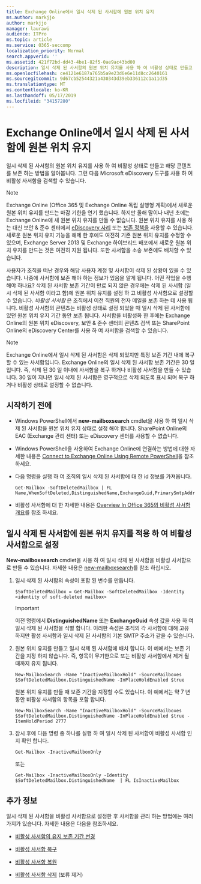 ```yaml
---
title: Exchange Online에서 일시 삭제 된 사서함에 원본 위치 유지
ms.author: markjjo
author: markjjo
manager: laurawi
audience: ITPro
ms.topic: article
ms.service: O365-seccomp
localization_priority: Normal
search.appverid: ''
ms.assetid: 421f72bd-dd43-4be1-82f5-0ae9ac43bd00
description: 일시 삭제 된 사서함의 원본 위치 유지를 사용 하 여 비활성 상태로 만들고 해당 콘텐츠를 보존 하는 방법을 알아봅니다. 그런 다음 Microsoft eDiscovery 도구를 사용 하 여 비활성 사서함을 검색할 수 있습니다.
ms.openlocfilehash: ce4121e6187a765b5a9e23d6e6e11d8cc2640161
ms.sourcegitcommit: 9d67cb52544321a430343d39eb336112c1a11d35
ms.translationtype: MT
ms.contentlocale: ko-KR
ms.lasthandoff: 05/17/2019
ms.locfileid: "34157280"
---
```

# <a name="put-an-in-place-hold-on-a-soft-deleted-mailbox-in-exchange-online"></a>Exchange Online에서 일시 삭제 된 사서함에 원본 위치 유지

일시 삭제 된 사서함의 원본 위치 유지를 사용 하 여 비활성 상태로 만들고 해당 콘텐츠를 보존 하는 방법을 알아봅니다. 그런 다음 Microsoft eDiscovery 도구를 사용 하 여 비활성 사서함을 검색할 수 있습니다.
  
> [!NOTE]
> Exchange Online (Office 365 및 Exchange Online 독립 실행형 계획)에서 새로운 원본 위치 유지를 만드는 마감 기한을 연기 했습니다. 하지만 올해 말이나 내년 초에는 Exchange Online에 새 원본 위치 유지를 만들 수 없습니다. 원본 위치 유지를 사용 하는 대신 보안 & 준수 센터에서 [eDiscovery 사례](https://go.microsoft.com/fwlink/?linkid=780738) 또는 [보존 정책을](https://go.microsoft.com/fwlink/?linkid=827811) 사용할 수 있습니다. 새로운 원본 위치 유지 기능을 해제 한 후에도 여전히 기존 원본 위치 유지를 수정할 수 있으며, Exchange Server 2013 및 Exchange 하이브리드 배포에서 새로운 원본 위치 유지를 만드는 것은 여전히 지원 됩니다. 또한 사서함을 소송 보존에도 배치할 수 있습니다. 
  
사용자가 조직을 떠난 경우와 해당 사용자 계정 및 사서함이 삭제 된 상황이 있을 수 있습니다. 나중에 사서함에 보존 해야 하는 정보가 있음을 알게 됩니다. 어떤 작업을 수행 해야 하나요? 삭제 된 사서함 보존 기간이 만료 되지 않은 경우에는 삭제 된 사서함 (일시 삭제 된 사서함 이라고 함)에 원본 위치 유지를 설정 하 고 비활성 사서함으로 설정할 수 있습니다. *비활성 사서함* 은 조직에서 이전 직원의 전자 메일을 보존 하는 데 사용 됩니다. 비활성 사서함의 콘텐츠는 비활성 상태로 설정 되었을 때 일시 삭제 된 사서함에 있던 원본 위치 유지 기간 동안 보존 됩니다. 사서함을 비활성화 한 후에는 Exchange Online의 원본 위치 eDiscovery, 보안 & 준수 센터의 콘텐츠 검색 또는 SharePoint Online의 eDiscovery Center를 사용 하 여 사서함을 검색할 수 있습니다. 
  
> [!NOTE]
> Exchange Online에서 일시 삭제 된 사서함은 삭제 되었지만 특정 보존 기간 내에 복구할 수 있는 사서함입니다. Exchange Online의 일시 삭제 된 사서함 보존 기간은 30 일입니다. 즉, 삭제 된 30 일 이내에 사서함을 복구 하거나 비활성 사서함을 만들 수 있습니다. 30 일이 지나면 일시 삭제 된 사서함은 영구적으로 삭제 되도록 표시 되며 복구 하거나 비활성 상태로 설정할 수 없습니다. 
  
## <a name="before-you-begin"></a>시작하기 전에

- Windows PowerShell에서 **new-mailboxsearch** cmdlet을 사용 하 여 일시 삭제 된 사서함을 원본 위치 유지 상태로 설정 해야 합니다. SharePoint Online의 EAC (Exchange 관리 센터) 또는 eDiscovery 센터를 사용할 수 없습니다. 
    
- Windows PowerShell을 사용하여 Exchange Online에 연결하는 방법에 대한 자세한 내용은 [Connect to Exchange Online Using Remote PowerShell](https://go.microsoft.com/fwlink/p/?linkid=396554)을 참조하세요.
    
- 다음 명령을 실행 하 여 조직의 일시 삭제 된 사서함에 대 한 id 정보를 가져옵니다. 
    
  ```
  Get-Mailbox -SoftDeletedMailbox | FL Name,WhenSoftDeleted,DistinguishedName,ExchangeGuid,PrimarySmtpAddress
  ```

- 비활성 사서함에 대 한 자세한 내용은 [Overview In Office 365의 비활성 사서함 개요](inactive-mailboxes-in-office-365.md)를 참조 하세요.
    
## <a name="put-an-in-place-hold-on-a-soft-deleted-mailbox-to-make-it-an-inactive-mailbox"></a>일시 삭제 된 사서함에 원본 위치 유지를 적용 하 여 비활성 사서함으로 설정

**New-mailboxsearch** cmdlet을 사용 하 여 일시 삭제 된 사서함을 비활성 사서함으로 만들 수 있습니다. 자세한 내용은 [new-mailboxsearch](http://technet.microsoft.com/library/74303b47-bb49-407c-a43b-590356eae35c.aspx)를 참조 하십시오.
  
1. 일시 삭제 된 사서함의 속성이 포함 된 변수를 만듭니다. 
    
   ```
   $SoftDeletedMailbox = Get-Mailbox -SoftDeletedMailbox -Identity <identity of soft-deleted mailbox>
   ```

    > [!IMPORTANT]
    > 이전 명령에서 **DistinguishedName** 또는 **ExchangeGuid** 속성 값을 사용 하 여 일시 삭제 된 사서함을 식별 합니다. 이러한 속성은 조직의 각 사서함에 대해 고유 하지만 활성 사서함과 일시 삭제 된 사서함의 기본 SMTP 주소가 같을 수 있습니다. 
  
2. 원본 위치 유지를 만들고 일시 삭제 된 사서함에 배치 합니다. 이 예에서는 보존 기간을 지정 하지 않습니다. 즉, 항목이 무기한으로 또는 비활성 사서함에서 제거 될 때까지 유지 됩니다.
    
   ```
   New-MailboxSearch -Name "InactiveMailboxHold" -SourceMailboxes $SoftDeletedMailbox.DistinguishedName -InPlaceHoldEnabled $true
    ```
   원본 위치 유지를 만들 때 보존 기간을 지정할 수도 있습니다. 이 예에서는 약 7 년 동안 비활성 사서함의 항목을 포함 합니다.
    
   ```
   New-MailboxSearch -Name "InactiveMailboxHold" -SourceMailboxes $SoftDeletedMailbox.DistinguishedName -InPlaceHoldEnabled $true -ItemHoldPeriod 2777
   ```

3. 잠시 후에 다음 명령 중 하나를 실행 하 여 일시 삭제 된 사서함이 비활성 사서함 인지 확인 합니다.
    
   ```
   Get-Mailbox -InactiveMailboxOnly
   ```

    또는
    
   ```
   Get-Mailbox -InactiveMailboxOnly -Identity $SoftDeletedMailbox.DistinguishedName  | FL IsInactiveMailbox
   ```

## <a name="more-information"></a>추가 정보

일시 삭제 된 사서함을 비활성 사서함으로 설정한 후 사서함을 관리 하는 방법에는 여러 가지가 있습니다. 자세한 내용은 다음을 참조하세요.
  
- [비활성 사서함의 유지 보존 기간 변경](change-the-hold-duration-for-an-inactive-mailbox.md)
    
- [비활성 사서함 복구](recover-an-inactive-mailbox.md)
    
- [비활성 사서함 복원](restore-an-inactive-mailbox.md)
    
- [비활성 사서함 삭제](delete-an-inactive-mailbox.md) (보류 제거)

